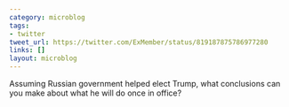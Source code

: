 ```yaml
---
category: microblog
tags:
- twitter
tweet_url: https://twitter.com/ExMember/status/819187875786977280
links: []
layout: microblog
---
```

Assuming Russian government helped elect Trump, what conclusions can you make about what he will do once in office?
